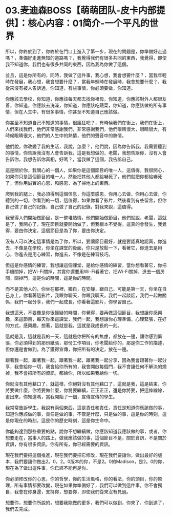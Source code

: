 # 03.麦迪森BOSS【萌萌团队-皮卡内部提供】：核心内容：01简介-一个平凡的世界

所以，你終於到了，你終於在門口上進入了第一步，現在的問題是，你準備好走過嗎？，準備好走進無知的道路嗎？，我覺得我們有很多共同的東西，我覺得，即使我不知道你，我們也有很多共同的東西，因為我為你做了這個。

並且，這是你所有的，同時，我做了這件事，我心想，我會想要什麼？，當我年輕時在發展，我心想，我會想要什麼？，當我年輕時在發展時，我會想要什麼？，我從來沒有被人告訴過，你知道，有些事情，你必須要做，你知道。

你應該去學校，你知道，你應該每天都去找你祖母，你知道，你應該對外人都很友善，你知道，你應該去洗澡，你知道，你應該吃蔬菜，你知道，你應該做的所有事情，但在人生中，有很多事情，你甚至不知道自己應該做。

你甚至不知道自己不知道的事情，很瘋狂吧？，有時候我們在街上，我們在街上，人們來找我們，他們非常感謝我們，非常感謝我們，他們眼睛很大，眼睛很大，有時候眼睛很大，他們的人生中的熱情，他們的聲音中的熱情。

他們說，你改變了我的生活，我說，怎麼？，他們說，因為你告訴我，我需要聽到的事情，你告訴我沒有人會告訴我，這是我想做的，老闆，我想告訴你，沒有人會告訴你，我想告訴你真相，好嗎？，當我做了這個，我告訴自己。

這是關於你，我關心的一個人，如果你是這個節目的唯一人，這值得，我很開心，如果你只是這個節目的唯一人，然後把其他人都給嚇死了，他們就把你都給嚇死了，但你用誠實的心思，和感恩，為了掃地上的東西。

爬到我的腿上，我必須得到這個信息，你這麼感恩，你用心去做，你用心去做，你聽到的一切，你看到的一切，這值得，如果你看了影片，然後看到有些留言，但你自己做了自己的記錄，自己做了自己的記錄，對我來說，這值得。

我覺得人們開始做節目，是一整堆熱情，他們開始做節目，他們就說，老闆，這就是了，我開心了，現在節目就要開始做了，但我根本不覺得，這真的會發生，我覺得，要由你決定，這個節目是為了你，要由你決定。

沒有人可以決定這事情是為了你，所以，要讓節目最好，就是要認真地認真，你進去，不像是在學校，你坐在課堂的後面，你只是放鬆一下，看著它，你進去是用心，你進去是用心練習，你進去，不像是在練習技巧。

但這是你感情的練習，我想讓這個課堂，是給你感情的練習，當你想看著它，你把手機關掉，把Wi-Fi關掉，其實你還要用Wi-Fi看著它，把Wi-Fi關掉，進去一個房間，關掉門，這是你的時間，這是你的時間。

而不是其他人的，你坐在那裡，獨自，在安靜，跟自己，可能是第一天，你坐在自己身上，你看著這影片，我跟你聊天，你跟我聊天，我們一起談話，我們一起做關係，我們一起分享，我們一起成長，你看著這影片，你學習自己。

我想這天，不要像是你很懷疑的時間，你覺得，要再做這個節目，我想讓你感興趣，來這節目，每天你來這課堂，我們一起，我想讓你心理準備，心理緊張，在好的方式，感興趣，想著，這就是我，這就是我成長的一刻。

這就是我，這就是我的一天，這就是你把所有的焦慮，都放在一邊，讓你感到緊張，你必須得到的那份紙張，那份工作項目，你老闆給你的，那是你工作的描述，但你還是會做到，為了獲得宣傳，你把所有的決定，放在一邊。

跟著我一起，跟著我一起，跟著我一起，跟著我一起分享，因為我會跟著你一起分享，我會給你一切，我會給你所有的，我會開啟每個門，我不會讓任何不解決的爛掉，我不會把所有的資訊，都給你，所以如果我給你一切。

你就沒有其他藉口了，就這樣，你絕對沒有其他藉口了，這就是我，這是結束，你將要做什麼，你將要做什麼，你將要繼續，正正正正，還是你將要，把這條線線，畫出來，你知道嗎，當我開始了一個，宣傳宣傳的學生。

我常常告訴學生，我說有兩個東西，這是責任和責任，責任是知道你應該做的事，知道你應該做的事，責任是做的事，不管是什麼，只是做的事，這是你的時刻，這是你現在的時刻，這是你的歷史時刻，這是你生命中。

你能夠達到那些重要的點，說你不想繼續做，你應該知道我應該做的事，或者，你想要走在，當事人的路上，做我應該做的事，這個節目不是，關於資訊，不是關於資訊，你有很多資訊，你有所有，你已經需要的資訊。

現在我們要把這個推進，現在我們要把它修改，現在我們要讓你，做出最好的版本，我們要讓你做出2。0，2。0版本的你，不是2。0的Madison，是2。0的你，現在為了做出這件事，你已經不能再是你。

你必須修改你的心思，你的哲學，你的生活風格，你的看法，你的頭目，你的原理，所有事情都要改變，現在如果你準備好了，我們可以做到這件事，你不會獨自，我會在你身邊，支持你，想要你，即使我們從來沒有見過。

想要你，想要你所說的，想要我能做的更多，我們可以做到，你來了，你到達了，我們去完成。